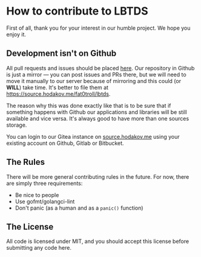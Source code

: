 # How to contribute to LBTDS

First of all, thank you for your interest in our humble project. We hope you enjoy it.

## Development isn't on Github

All pull requests and issues should be placed [here](https://source.hodakov.me/fat0troll/lbtds/). Our repository in Github is just a mirror — you can post issues and PRs there, but we will need to move it manually to our server because of mirroring and this could (or **WILL**) take time. It's better to file them at <https://source.hodakov.me/fat0troll/lbtds>.

The reason why this was done exactly like that is to be sure that if something happens with Github our applications and libraries will be still available and vice versa. It's always good to have more than one sources storage.

You can login to our Gitea instance on [source.hodakov.me](https://source.hodakov.me) using your existing account on Github, Gitlab or Bitbucket.

## The Rules

There will be more general contributing rules in the future. For now, there are simply three requirements:

* Be nice to people
* Use gofmt/golangci-lint
* Don't panic (as a human and as a ``panic()`` function)

## The License

All code is licensed under MIT, and you should accept this license before submitting any code here.